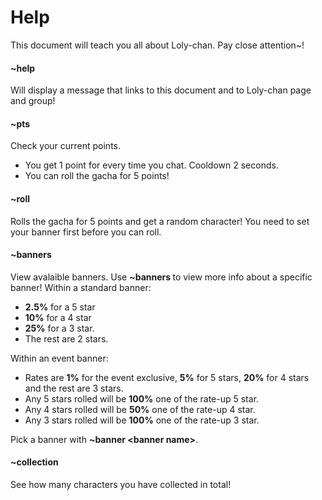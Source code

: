 # Help
This document will teach you all about Loly-chan. Pay close attention~!

#### ~help
Will display a message that links to this document and to Loly-chan page and group!

#### ~pts
Check your current points.
- You get 1 point for every time you chat. Cooldown 2 seconds.
- You can roll the gacha for 5 points!

#### ~roll
Rolls the gacha for 5 points and get a random character!
You need to set your banner first before you can roll.

#### ~banners
View avalaible banners. Use **~banners <banner name>** to view more info about a specific banner!
Within a standard banner:
- **2.5%** for a 5 star
- **10%** for a 4 star
- **25%** for a 3 star.
- The rest are 2 stars.

Within an event banner:
- Rates are **1%** for the event exclusive, **5%** for 5 stars, **20%** for 4 stars and the rest are 3 stars.
- Any 5 stars rolled will be **100%** one of the rate-up 5 star.
- Any 4 stars rolled will be **50%** one of the rate-up 4 star.
- Any 3 stars rolled will be **100%** one of the rate-up 3 star.

Pick a banner with **~banner \<banner name\>**.

#### ~collection
See how many characters you have collected in total!


